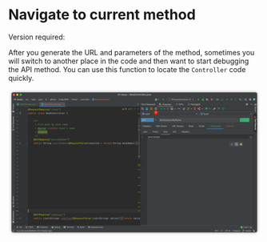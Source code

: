 # Navigate to current method

Version required: <Badge text="2022.1.7" />

After you generate the URL and parameters of the method, sometimes you will switch to another place in the code and then want to start debugging the API method. You can use this function to locate the `Controller` code quickly.

![navigate2CurrentMethod](/img/navigate2CurrentMethod.png)

